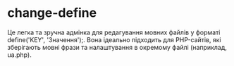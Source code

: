 # change-define
Це легка та зручна адмінка для редагування мовних файлів у форматі define('KEY', 'Значення');. Вона ідеально підходить для PHP-сайтів, які зберігають мовні фрази та налаштування в окремому файлі (наприклад, ua.php).
